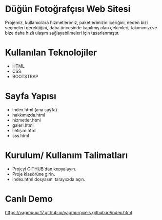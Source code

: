 # Düğün Fotoğrafçısı Web Sitesi
Projemiz, kullanıcılara hizmetlerimiz, paketlerimizin içeriğini, neden bizi seçmeleri gerektiğini, daha öncesinde kapılmış olan çekimleri, takımımızı ve bize daha hızlı ulaşım sağlayabilmeleri için tasarlanmıştır.
# Kullanılan Teknolojiler 
- HTML
- CSS
- BOOTSTRAP
# Sayfa Yapısı
- index.html (ana sayfa)
- hakkımızda.html
- hizmetler.html
- galeri.html
- iletişim.html
- sss.html
# Kurulum/ Kullanım Talimatları 
- Projeyi GITHUB'dan kopyalayın.
- Proje klasörüne girin.
- index.html dosyasını tarayıcıda açın.
# Canlı Demo
https://yagmuuur17.github.io/yagmurpixels.github.io/index.html




















